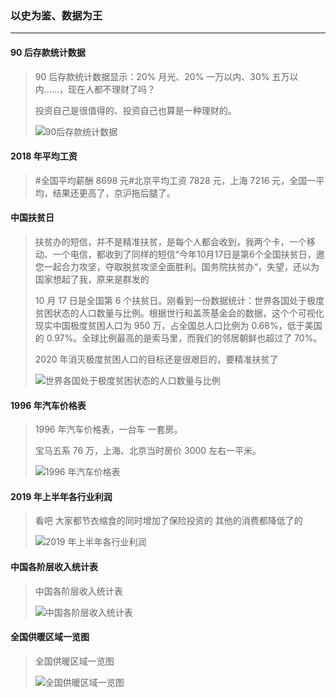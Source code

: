 ### 以史为鉴、数据为王

---

#### 90 后存款统计数据
> 90 后存款统计数据显示：20% 月光、20% 一万以内、30% 五万以内……，现在人都不理财了吗？
>
> 投资自己是很值得的、投资自己也算是一种理财的。
>
> ![90后存款统计数据](/配图/001_6/001_6-001.jpg)

#### 2018 年平均工资
> #全国平均薪酬 8698 元#北京平均工资 7828 元，上海 7216 元，全国一平均，结果还更高了，京沪拖后腿了。


#### 中国扶贫日
> 扶贫办的短信，并不是精准扶贫，是每个人都会收到，我两个卡，一个移动、一个电信，都收到了同样的短信“今年10月17日是第6个全国扶贫日，邀您一起合力攻坚，夺取脱贫攻坚全面胜利。国务院扶贫办“，失望，还以为国家想起了我，原来是群发的
>
> 10 月 17 日是全国第 6 个扶贫日。刚看到一份数据统计：世界各国处于极度贫困状态的人口数量与比例。根据世行和盖茨基金会的数据，这个个可视化现实中国极度贫困人口为 950 万，占全国总人口比例为 0.68%，低于美国的 0.97%。全球比例最高的是索马里，而我们的邻居朝鲜也超过了 70%。
>
> 2020 年消灭极度贫困人口的目标还是很艰巨的，要精准扶贫了
>
> ![世界各国处于极度贫困状态的人口数量与比例](/配图/001_6/001_6-002.jpg)



#### 1996 年汽车价格表
>  1996 年汽车价格表，一台车 一套房。
>
> 宝马五系 76 万，上海、北京当时房价 3000 左右一平米。
>
> ![1996 年汽车价格表](/配图/001_3/001_3-009.jpg)


#### 2019 年上半年各行业利润
> 看吧 大家都节衣缩食的同时增加了保险投资的 其他的消费都降低了的
>
> ![2019 年上半年各行业利润](/配图/001_6/001_6-003.jpg)

#### 中国各阶层收入统计表
> 中国各阶层收入统计表
>
> ![中国各阶层收入统计表](/配图/001_6/001_6-004.jpg)


#### 全国供暖区域一览图
> 全国供暖区域一览图
>
> ![全国供暖区域一览图](/配图/001_6/001_6-005.jpg)
